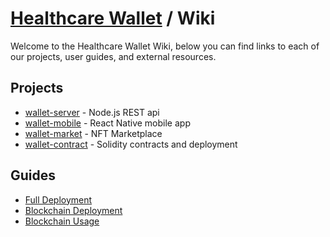 # [Healthcare Wallet](https://github.com/Healthcare-Wallet/wallet/tree/main) / Wiki

Welcome to the Healthcare Wallet Wiki, below you can find links to each of our projects, user guides, and external resources.

## Projects

* [wallet-server](https://github.com/Healthcare-Wallet/wallet/tree/main/projects/WalletServer.md) - Node.js REST api
* [wallet-mobile](https://github.com/Healthcare-Wallet/wallet/tree/main/projects/WalletMobile.md) - React Native mobile app
* [wallet-market](https://github.com/Healthcare-Wallet/wallet/tree/main/projects/WalletMarket.md) - NFT Marketplace
* [wallet-contract](https://github.com/Healthcare-Wallet/wallet/tree/main/projects/WalletContract.md) - Solidity contracts and deployment

## Guides

* [Full Deployment](https://github.com/Healthcare-Wallet/wallet/tree/main/wiki/guides/FullDeployment.md)
* [Blockchain Deployment](https://github.com/Healthcare-Wallet/wallet/tree/main/wiki/guides/BlockchainDeployment.md)
* [Blockchain Usage](https://github.com/Healthcare-Wallet/wallet/tree/main/wiki/guides/BlockchainUsage.md)
